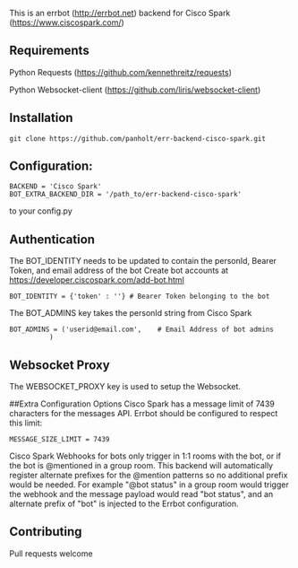 
This is an errbot (http://errbot.net) backend for Cisco Spark (https://www.ciscospark.com/)

## Requirements
Python Requests (https://github.com/kennethreitz/requests)

Python Websocket-client (https://github.com/liris/websocket-client)


## Installation

```
git clone https://github.com/panholt/err-backend-cisco-spark.git
```

## Configuration:

```
BACKEND = 'Cisco Spark'
BOT_EXTRA_BACKEND_DIR = '/path_to/err-backend-cisco-spark'
```

to your config.py

## Authentication

The BOT_IDENTITY needs to be updated to contain the personId, Bearer Token, and email address of the bot
Create bot accounts at https://developer.ciscospark.com/add-bot.html

```
BOT_IDENTITY = {'token' : ''} # Bearer Token belonging to the bot
```

The BOT_ADMINS key takes the personId string from Cisco Spark
```
BOT_ADMINS = ('userid@email.com',    # Email Address of bot admins
          )
```

## Websocket Proxy
The WEBSOCKET_PROXY key is used to setup the Websocket.

##Extra Configuration Options
Cisco Spark has a message limit of 7439 characters for the messages API. Errbot should be configured to respect this limit:
```
MESSAGE_SIZE_LIMIT = 7439
```

Cisco Spark Webhooks for bots only trigger in 1:1 rooms with the bot, or if the bot is @mentioned in a group room.
This backend will automatically register alternate prefixes for the @mention patterns so no additional prefix would be needed.
For example "@bot status" in a group room would trigger the webhook and the message payload would read "bot status", and an alternate prefix of "bot" is injected to the Errbot configuration.

## Contributing

Pull requests welcome
